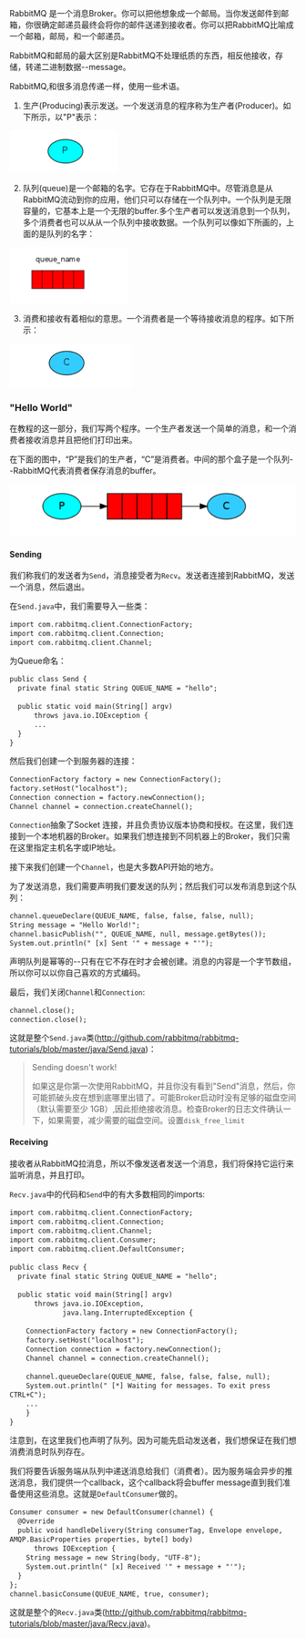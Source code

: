 RabbitMQ 是一个消息Broker。你可以把他想象成一个邮局。当你发送邮件到邮箱，你很确定邮递员最终会将你的邮件送递到接收者。你可以把RabbitMQ比喻成一个邮箱，邮局，和一个邮递员。

RabbitMQ和邮局的最大区别是RabbitMQ不处理纸质的东西，相反他接收，存储，转递二进制数据--message。

RabbitMQ,和很多消息传递一样，使用一些术语。

1. 生产(Producing)表示发送。一个发送消息的程序称为生产者(Producer)。如下所示，以"P"表示：

![](./include/p.png)

2. 队列(queue)是一个邮箱的名字。它存在于RabbitMQ中。尽管消息是从RabbitMQ流动到你的应用，他们只可以存储在一个队列中。一个队列是无限容量的，它基本上是一个无限的buffer.多个生产者可以发送消息到一个队列，多个消费者也可以从从一个队列中接收数据。一个队列可以像如下所画的，上面的是队列的名字：

![](./include/queue.png)

3. 消费和接收有着相似的意思。一个消费者是一个等待接收消息的程序。如下所示：

![](./include/consumer.png)


### "Hello World"
在教程的这一部分，我们写两个程序。一个生产者发送一个简单的消息，和一个消费者接收消息并且把他们打印出来。

在下面的图中，“P”是我们的生产者，“C”是消费者。中间的那个盒子是一个队列--RabbitMQ代表消费者保存消息的buffer。

![](./include/hello_world.png)


#### Sending
我们称我们的发送者为`Send`，消息接受者为`Recv`。发送者连接到RabbitMQ，发送一个消息，然后退出。

在`Send.java`中，我们需要导入一些类：

````
import com.rabbitmq.client.ConnectionFactory;
import com.rabbitmq.client.Connection;
import com.rabbitmq.client.Channel;
````

为Queue命名：

````
public class Send {
  private final static String QUEUE_NAME = "hello";

  public static void main(String[] argv)
      throws java.io.IOException {
      ...
  }
}
````

然后我们创建一个到服务器的连接：

````
ConnectionFactory factory = new ConnectionFactory();
factory.setHost("localhost");
Connection connection = factory.newConnection();
Channel channel = connection.createChannel();
````

`Connection`抽象了Socket 连接，并且负责协议版本协商和授权。在这里，我们连接到一个本地机器的Broker。如果我们想连接到不同机器上的Broker，我们只需在这里指定主机名字或IP地址。

接下来我们创建一个`Channel`，也是大多数API开始的地方。

为了发送消息，我们需要声明我们要发送的队列；然后我们可以发布消息到这个队列：

````
channel.queueDeclare(QUEUE_NAME, false, false, false, null);
String message = "Hello World!";
channel.basicPublish("", QUEUE_NAME, null, message.getBytes());
System.out.println(" [x] Sent '" + message + "'");
````

声明队列是幂等的--只有在它不存在时才会被创建。消息的内容是一个字节数组，所以你可以以你自己喜欢的方式编码。

最后，我们关闭`Channel`和`Connection`:

````
channel.close();
connection.close();
````

这就是整个`Send.java`类(http://github.com/rabbitmq/rabbitmq-tutorials/blob/master/java/Send.java)：

> Sending doesn't work!
>
>如果这是你第一次使用RabbitMQ，并且你没有看到"Send"消息，然后，你可能抓破头皮在想到底哪里出错了。可能Broker启动时没有足够的磁盘空间（默认需要至少 1GB）,因此拒绝接收消息。检查Broker的日志文件确认一下，如果需要，减少需要的磁盘空间。设置`disk_free_limit`

#### Receiving
接收者从RabbitMQ拉消息，所以不像发送者发送一个消息，我们将保持它运行来监听消息，并且打印。

`Recv.java`中的代码和`Send`中的有大多数相同的imports:

````
import com.rabbitmq.client.ConnectionFactory;
import com.rabbitmq.client.Connection;
import com.rabbitmq.client.Channel;
import com.rabbitmq.client.Consumer;
import com.rabbitmq.client.DefaultConsumer;

public class Recv {
  private final static String QUEUE_NAME = "hello";

  public static void main(String[] argv)
      throws java.io.IOException,
             java.lang.InterruptedException {

    ConnectionFactory factory = new ConnectionFactory();
    factory.setHost("localhost");
    Connection connection = factory.newConnection();
    Channel channel = connection.createChannel();

    channel.queueDeclare(QUEUE_NAME, false, false, false, null);
    System.out.println(" [*] Waiting for messages. To exit press CTRL+C");
    ...
    }
}
````

注意到，在这里我们也声明了队列。因为可能先启动发送者，我们想保证在我们想消费消息时队列存在。

我们将要告诉服务端从队列中递送消息给我们（消费者）。因为服务端会异步的推送消息，我们提供一个callback，这个callback将会buffer message直到我们准备使用这些消息。这就是`DefaultConsumer`做的。

````
Consumer consumer = new DefaultConsumer(channel) {
  @Override
  public void handleDelivery(String consumerTag, Envelope envelope, AMQP.BasicProperties properties, byte[] body)
      throws IOException {
    String message = new String(body, "UTF-8");
    System.out.println(" [x] Received '" + message + "'");
  }
};
channel.basicConsume(QUEUE_NAME, true, consumer);
````

这就是整个的`Recv.java`类(http://github.com/rabbitmq/rabbitmq-tutorials/blob/master/java/Recv.java)。

